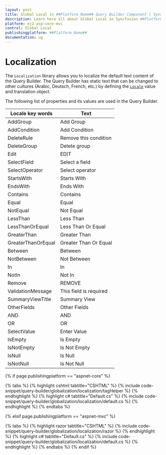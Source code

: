 ```yaml
---
layout: post
title: Global Local in ##Platform_Name## Query Builder Component | Syncfusion
description: Learn here all about Global Local in Syncfusion ##Platform_Name## Query Builder component of Syncfusion Essential JS 2 and more.
platform: ej2-asp-core-mvc
control: Global Local
publishingplatform: ##Platform_Name##
documentation: ug
---
```



# Localization

The `Localization` library allows you to localize the default text content of the Query Builder. The Query Builder has static text that can be changed to other cultures (Arabic, Deutsch, French, etc.) by defining the [`Locale`](https://help.syncfusion.com/cr/aspnetmvc-js2/Syncfusion.EJ2.QueryBuilder.QueryBuilder.html#Syncfusion_EJ2_QueryBuilder_QueryBuilder_Locale) value and translation object.

The following list of properties and its values are used in the Query Builder.

| Locale key words | Text |
| ------------ | ----------------------- |
| AddGroup  | Add Group |
| AddCondition  | Add Condition |
| DeleteRule | Remove this condition |
| DeleteGroup | Delete group |
| Edit | EDIT |
| SelectField | Select a field |
| SelectOperator | Select operator |
| StartsWith | Starts With|
| EndsWith | Ends With |
| Contains | Contains |
| Equal | Equal |
| NotEqual | Not Equal |
| LessThan | Less Than |
| LessThanOrEqual | Less Than Or Equal |
| GreaterThan | Greater Than |
| GreaterThanOrEqual | Greater Than Or Equal |
| Between | Between |
| NotBetween | Not Between|
| In | In |
| NotIn | Not In |
| Remove | REMOVE |
| ValidationMessage | This field is required |
| SummaryViewTitle | Summary View |
| OtherFields | Other Fields |
| AND | AND |
| OR | OR |
| SelectValue | Enter Value |
| IsEmpty | Is Empty |
| IsNotEmpty | Is Not Empty |
| IsNull | Is Null |
| IsNotNull | Is Not Null |

{% if page.publishingplatform == "aspnet-core" %}

{% tabs %}
{% highlight cshtml tabtitle="CSHTML" %}
{% include code-snippet/query-builder/globalization/localization/tagHelper %}
{% endhighlight %}
{% highlight c# tabtitle="Default.cs" %}
{% include code-snippet/query-builder/globalization/localization/default.cs %}
{% endhighlight %}
{% endtabs %}

{% elsif page.publishingplatform == "aspnet-mvc" %}

{% tabs %}
{% highlight razor tabtitle="CSHTML" %}
{% include code-snippet/query-builder/globalization/localization/razor %}
{% endhighlight %}
{% highlight c# tabtitle="Default.cs" %}
{% include code-snippet/query-builder/globalization/localization/default.cs %}
{% endhighlight %}
{% endtabs %}
{% endif %}

